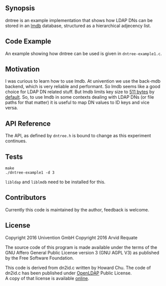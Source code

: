 ## Synopsis

dntree is an example implementation that shows how LDAP DNs can be stored in an [lmdb](http://lmdb.tech/doc/) database, structured as a hierarchical adjecency list.

## Code Example

An example showing how dntree can be used is given in `dntree-example1.c`.

## Motivation

I was curious to learn how to use lmdb. At univention we use the back-mdb backend, which is very reliable and performant.
So lmdb seems like a good choice for LDAP DN related stuff. But lmdb limits key size to [511 bytes](http://lmdb.tech/doc//group__internal.html#gac929399f5d93cef85f874b9e9b1d09e0) by [default](https://bugzilla.redhat.com/show_bug.cgi?id=1086784#c5). So, to use lmdb in some contexts dealing with LDAP DNs (or file paths for that matter) it is useful to map DN values to ID keys and vice versa.

## API Reference

The API, as defined by `dntree.h` is bound to change as this experiment continues.

## Tests

```
make
./dntree-example1 -d 3
```

`libldap` and `liblmdb` need to be installed for this.

## Contributors

Currently this code is maintained by the author, feedback is welcome.

## License

Copyright 2016 Univention GmbH
Copyright 2016 Arvid Requate

The source code of this program is made available
under the terms of the GNU Affero General Public License version 3
(GNU AGPL V3) as published by the Free Software Foundation.

This code is derived from dn2id.c written by Howard Chu.
The code of dn2id.c has been published under [OpenLDAP](http://www.openldap.org/) Public License.  
A copy of that license is available [online](http://www.OpenLDAP.org/license.html).
